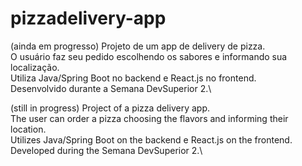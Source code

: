 # pizzadelivery-app
(ainda em progresso)
Projeto de um app de delivery de pizza.\
O usuário faz seu pedido escolhendo os sabores e informando sua localização.\
Utiliza Java/Spring Boot no backend e React.js no frontend.\
Desenvolvido durante a Semana DevSuperior 2.\

(still in progress)
Project of a pizza delivery app.\
The user can order a pizza choosing the flavors and informing their location.\
Utilizes Java/Spring Boot on the backend e React.js on the frontend.\
Developed during the Semana DevSuperior 2.\
